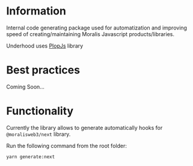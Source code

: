 # Information

Internal code generating package used for automatization and improving speed of creating/maintaining Moralis Javascript products/libraries.

Underhood uses [PlopJs](https://plopjs.com/documentation/) library

# Best practices

Coming Soon...

# Functionality

Currently the library allows to generate automatically hooks for `@moralisweb3/next` library.

Run the following command from the root folder:

```sh
yarn generate:next
```